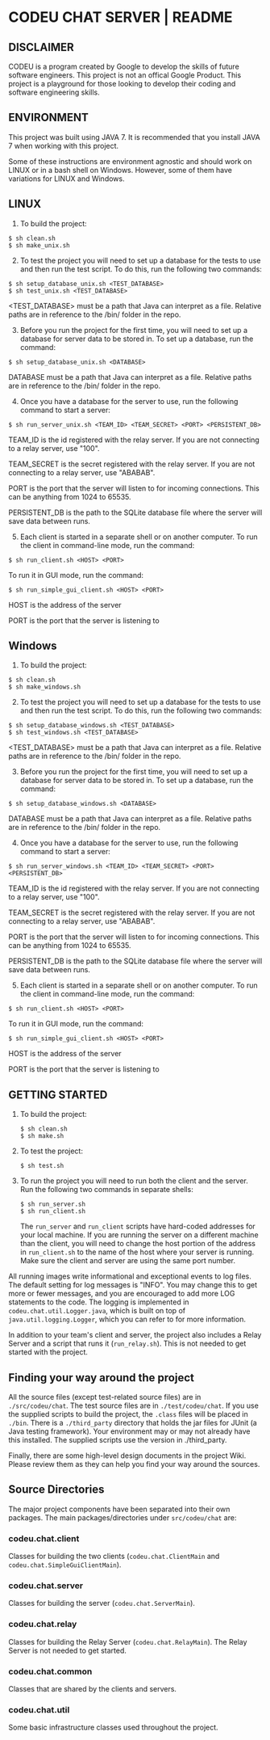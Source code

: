 
# CODEU CHAT SERVER | README


## DISCLAIMER

CODEU is a program created by Google to develop the skills of future software
engineers. This project is not an offical Google Product. This project is a
playground for those looking to develop their coding and software engineering
skills.


## ENVIRONMENT
This project was built using JAVA 7. It is recommended that you install
JAVA 7 when working with this project.

Some of these instructions are environment agnostic and should work on LINUX 
or in a bash shell on Windows. However, some of them have variations for LINUX
and Windows.

## LINUX
  1. To build the project:
  ```
  $ sh clean.sh
  $ sh make_unix.sh
  ```
  
  2. To test the project you will need to set up a database 
  for the tests to use and then run the test script. To do
  this, run the following two commands:
  ```
  $ sh setup_database_unix.sh <TEST_DATABASE>
  $ sh test_unix.sh <TEST_DATABASE>
  ```
  <TEST_DATABASE> must be a path that Java can interpret as a file. 
  Relative paths are in reference to the /bin/ folder in the repo.
  
  3. Before you run the project for the first time, you will need 
  to set up a database for server data to be stored in. To set up
  a database, run the command:
  ```
  $ sh setup_database_unix.sh <DATABASE>
  ```
  DATABASE must be a path that Java can interpret as a file. 
  Relative paths are in reference to the /bin/ folder in the repo.

  4. Once you have a database for the server to use, run the following
  command to start a server:
  ```
  $ sh run_server_unix.sh <TEAM_ID> <TEAM_SECRET> <PORT> <PERSISTENT_DB>
  ```
  TEAM_ID is the id registered with the relay server. If you are not 
  connecting to a relay server, use "100".
  
  TEAM_SECRET is the secret registered with the relay server. If you are
  not connecting to a relay server, use "ABABAB".
  
  PORT is the port that the server will listen to for incoming connections. 
  This can be anything from 1024 to 65535.
  
  PERSISTENT_DB is the path to the SQLite database file where the server
  will save data between runs.
  
  5. Each client is started in a separate shell or on another computer.
  To run the client in command-line mode, run the command:
  ```
  $ sh run_client.sh <HOST> <PORT>
  ```
  To run it in GUI mode, run the command:
  ```
  $ sh run_simple_gui_client.sh <HOST> <PORT>
  ```
  HOST is the address of the server
  
  PORT is the port that the server is listening to
  
  ## Windows
  1. To build the project:
  ```
  $ sh clean.sh
  $ sh make_windows.sh
  ```
  
  2. To test the project you will need to set up a database 
  for the tests to use and then run the test script. To do
  this, run the following two commands:
  ```
  $ sh setup_database_windows.sh <TEST_DATABASE>
  $ sh test_windows.sh <TEST_DATABASE>
  ```
  <TEST_DATABASE> must be a path that Java can interpret as a file. 
  Relative paths are in reference to the /bin/ folder in the repo.
  
  3. Before you run the project for the first time, you will need 
  to set up a database for server data to be stored in. To set up
  a database, run the command:
  ```
  $ sh setup_database_windows.sh <DATABASE>
  ```
  DATABASE must be a path that Java can interpret as a file. 
  Relative paths are in reference to the /bin/ folder in the repo.

  4. Once you have a database for the server to use, run the following
  command to start a server:
  ```
  $ sh run_server_windows.sh <TEAM_ID> <TEAM_SECRET> <PORT> <PERSISTENT_DB>
  ```
  TEAM_ID is the id registered with the relay server. If you are not 
  connecting to a relay server, use "100".
  
  TEAM_SECRET is the secret registered with the relay server. If you are
  not connecting to a relay server, use "ABABAB".
  
  PORT is the port that the server will listen to for incoming connections. 
  This can be anything from 1024 to 65535.
  
  PERSISTENT_DB is the path to the SQLite database file where the server
  will save data between runs.
  
  5. Each client is started in a separate shell or on another computer.
  To run the client in command-line mode, run the command:
  ```
  $ sh run_client.sh <HOST> <PORT>
  ```
  To run it in GUI mode, run the command:
  ```
  $ sh run_simple_gui_client.sh <HOST> <PORT>
  ```
  HOST is the address of the server
  
  PORT is the port that the server is listening to
  

## GETTING STARTED

  1. To build the project:
       ```
       $ sh clean.sh
       $ sh make.sh
       ```

  1. To test the project:
       ```
       $ sh test.sh
       ```

  1. To run the project you will need to run both the client and the server. Run
     the following two commands in separate shells:

       ```
       $ sh run_server.sh
       $ sh run_client.sh
       ```

     The `run_server` and `run_client` scripts have hard-coded addresses for
     your local machine. If you are running the server on a different machine
     than the client, you will need to change the host portion of the address
     in `run_client.sh` to the name of the host where your server is running.
     Make sure the client and server are using the same port number.

All running images write informational and exceptional events to log files.
The default setting for log messages is "INFO". You may change this to get
more or fewer messages, and you are encouraged to add more LOG statements
to the code. The logging is implemented in `codeu.chat.util.Logger.java`,
which is built on top of `java.util.logging.Logger`, which you can refer to
for more information.

In addition to your team's client and server, the project also includes a
Relay Server and a script that runs it (`run_relay.sh`).
This is not needed to get started with the project.


## Finding your way around the project

All the source files (except test-related source files) are in
`./src/codeu/chat`.  The test source files are in `./test/codeu/chat`. If you
use the supplied scripts to build the project, the `.class` files will be placed
in `./bin`. There is a `./third_party` directory that holds the jar files for
JUnit (a Java testing framework). Your environment may or may not already have
this installed. The supplied scripts use the version in ./third_party.

Finally, there are some high-level design documents in the project Wiki. Please
review them as they can help you find your way around the sources.


## Source Directories

The major project components have been separated into their own packages. The
main packages/directories under `src/codeu/chat` are:

### codeu.chat.client

Classes for building the two clients (`codeu.chat.ClientMain` and
`codeu.chat.SimpleGuiClientMain`).

### codeu.chat.server

Classes for building the server (`codeu.chat.ServerMain`).

### codeu.chat.relay

Classes for building the Relay Server (`codeu.chat.RelayMain`). The Relay Server
is not needed to get started.

### codeu.chat.common

Classes that are shared by the clients and servers.

### codeu.chat.util

Some basic infrastructure classes used throughout the project.
